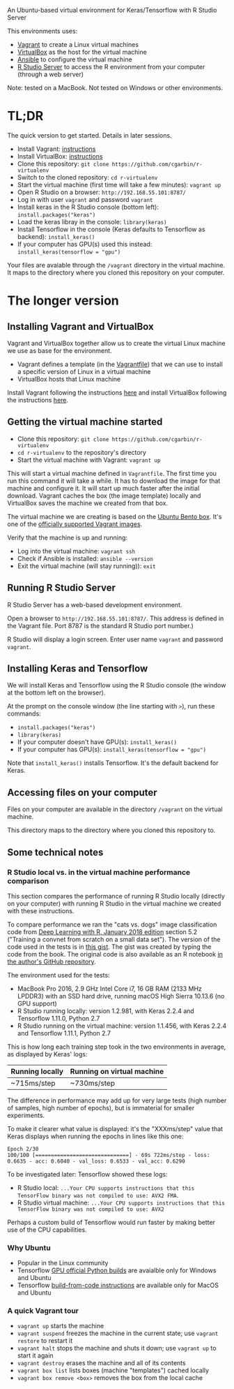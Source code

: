 An Ubuntu-based virtual environment for Keras/Tensorflow with R Studio Server

This environments uses:

- [Vagrant](https://www.vagrantup.com/) to create a Linux virtual machines
- [VirtualBox](https://www.virtualbox.org/) as the host for the virtual machine
- [Ansible](https://www.ansible.com/) to configure the virtual machine
- [R Studio Server](https://www.rstudio.com/products/rstudio/#Server) to access the R environment from your computer (through a web server)

Note: tested on a MacBook. Not tested on Windows or other environments.

# TL;DR

The quick version to get started. Details in later sessions.

- Install Vagrant: [instructions](https://www.vagrantup.com/docs/installation/)
- Install VirtualBox: [instructions](https://www.virtualbox.org/wiki/Downloads)
- Clone this repository: `git clone https://github.com/cgarbin/r-virtualenv`
- Switch to the cloned repository: `cd r-virtualenv`
- Start the virtual machine (first time will take a few minutes): `vagrant up`
- Open R Studio on a browser: `http://192.168.55.101:8787/`
- Log in with user `vagrant` and password `vagrant`
- Install keras in the R Studio console (bottom left): `install.packages("keras")`
- Load the keras libray in the console: `library(keras)`
- Install Tensorflow in the console (Keras defaults to Tensorflow as backend): `install_keras()`
- If your computer has GPU(s) used this instead: `install_keras(tensorflow = "gpu")`

Your files are avaiable through the `/vagrant` directory in the virtual machine. It maps to the directory where you cloned this repository on your computer.

# The longer version

## Installing Vagrant and VirtualBox

Vagrant and VirtualBox together allow us to create the virtual Linux machine we use as base for the environment.

- Vagrant defines a template (in the [Vagrantfile](https://www.vagrantup.com/docs/vagrantfile/)) that we can use to install a specific version of Linux in a virtual machine
- VirtualBox hosts that Linux machine

Install Vagrant following the instructions [here](https://www.vagrantup.com/docs/installation/) and install VirtualBox following the instructions [here](https://www.virtualbox.org/wiki/Downloads).

## Getting the virtual machine started

- Clone this repository: `git clone https://github.com/cgarbin/r-virtualenv`
- `cd r-virtualenv` to the repository's directory
- Start the virtual machine with Vagrant: `vagrant up`

This will start a virtual machine defined in `Vagrantfile`. The first time you run this command it will take a while. It has to download the image for that machine and configure it. It will start up much faster after the initial download. Vagrant caches the box (the image template) locally and VirtualBox saves the machine we created from that box.

The virtual machine we are creating is based on the [Ubuntu Bento box](https://app.vagrantup.com/bento/). It's one of the [officially supported Vagrant images](https://www.vagrantup.com/docs/boxes.html#official-boxes).

Verify that the machine is up and running:

- Log into the virtual machine: `vagrant ssh`
- Check if Ansible is installed: `ansible --version`
- Exit the virtual machine (will stay running)): `exit`

## Running R Studio Server

R Studio Server has a web-based development environment.

Open a browser to `http://192.168.55.101:8787/`. This address is defined in the Vagrant file. Port 8787 is the standard R Studio port number.)

R Studio will display a login screen. Enter user name `vagrant` and password `vagrant`.

## Installing Keras and Tensorflow

We will install Keras and Tensorflow using the R Studio console (the window at the bottom left on the browser).

At the prompt on the console window (the line starting with `>`), run these commands:

- `install.packages("keras")`
- `library(keras)`
- If your computer doesn't have GPU(s): `install_keras()`
- If your computer has GPU(s): `install_keras(tensorflow = "gpu")`

Note that `install_keras()` installs Tensorflow. It's the default backend for Keras.

## Accessing files on your computer

Files on your computer are available in the directory `/vagrant` on the virtual machine.

This directory maps to the directory where you cloned this repository to.

## Some technical notes

### R Studio local vs. in the virtual machine performance comparison

This section compares the performance of running R Studio locally (directly on your computer) with running R Studio in the virtual machine we created with these instructions.

To compare performance we ran the "cats vs. dogs" image classification code from [Deep Learning with R, January 2018 edition](https://www.manning.com/books/deep-learning-with-r) section 5.2 ("Training a convnet from scratch on a small data set"). The version of the code used in the tests is in [this gist](https://gist.github.com/cgarbin/22ee093534bb383804b12fbeb0b7da87). The gist was created by typing the code from the book. The original code is also available as an R notebook [in the author's GitHub repository](https://github.com/jjallaire/deep-learning-with-r-notebooks/blob/master/notebooks/5.2-using-convnets-with-small-datasets.Rmd).

The environment used for the tests:

- MacBook Pro 2016, 2.9 GHz Intel Core i7, 16 GB RAM (2133 MHz LPDDR3) with an SSD hard drive, running macOS High Sierra 10.13.6 (no GPU support)
- R Studio running locally: version 1.2.981, with Keras 2.2.4 and Tensorflow 1.11.0, Python 2.7
- R Studio running on the virtual machine: version 1.1.456, with Keras 2.2.4 and Tensorflow 1.11.1, Python 2.7

This is how long each training step took in the two environments in average, as displayed by Keras' logs:

| Running locally | Running on virtual machine |
| --------------- | -------------------------- |
| ~715ms/step     | ~730ms/step                |

The difference in performance may add up for very large tests (high number of samples, high number of epochs), but is immaterial for smaller experiments.

To make it clearer what value is displayed: it's the "XXXms/step" value that Keras displays when running the epochs in lines like this one:

    Epoch 2/30
    100/100 [==============================] - 69s 722ms/step - loss: 0.6635 - acc: 0.6040 - val_loss: 0.6533 - val_acc: 0.6290

To be investigated later: Tensorflow showed these logs:

- R Studio local: `...Your CPU supports instructions that this TensorFlow binary was not compiled to use: AVX2 FMA`.
- R Studio virtual machine: `...Your CPU supports instructions that this TensorFlow binary was not compiled to use: AVX2`

Perhaps a custom build of Tensorflow would run faster by making better use of the CPU capabilities.

### Why Ubuntu

- Popular in the Linux community
- Tensorflow [GPU official Python builds](https://www.tensorflow.org/install/pip) are avaialble only for Windows and Ubuntu
- Tensorflow [build-from-code instructions](https://www.tensorflow.org/install/source) are available only for MacOS and Ubuntu

### A quick Vagrant tour

- `vagrant up` starts the machine
- `vagrant suspend` freezes the machine in the current state; use `vagrant restore` to restart it
- `vagrant halt` stops the machine and shuts it down; use `vagrant up` to start it again
- `vagrant destroy` erases the machine and all of its contents
- `vagrant box list` lists boxes (machine "templates") cached locally
- `vagrant box remove <box>` removes the box from the local cache
